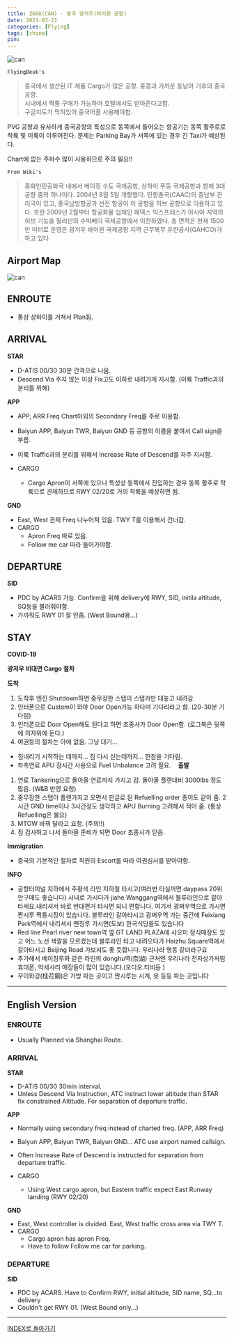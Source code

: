 ```yaml
---
title: ZGGG(CAN) - 중국 광저우(바이윈 공항)
date: 2021-03-21
categories: [Flying]
tags: [china]
pin:
---
```


![can](/img/flying/airport/can.jpg)


`FlyingDeuk's`
> 중국에서 생산된 IT 제품 Cargo가 많은 공항. 홍콩과 가까운 동남아 기후의 중국공항. <br>
시내에서 짝퉁 구매가 가능하며 호텔에서도 받아준다고함. <br>
구글지도가 막혀있어 중국어플 사용해야함. <br>

PVG 공항과 유사하게 중국공항의 특성으로 동쪽에서 들어오는 항공기는 동쪽 활주로로 착륙 및 이륙이 이루어진다. 문제는 Parking Bay가 서쪽에 있는 경우 긴 Taxi가 예상된다.  <br>

Chart에 없는 주파수 많이 사용하므로 주의 필요!!


`From Wiki's`
>중화인민공화국 내에서 베이징 수도 국제공항, 상하이 푸둥 국제공항과 함께 3대 공항 중의 하나이다. 2004년 8월 5일 개항했다. 민항총국(CAAC)의 중남부 관리국이 있고, 중국남방항공과 선전 항공이 이 공항을 허브 공항으로 이용하고 있다. 또한 2009년 2월부터 항공화물 업체인 페덱스 익스프레스가 아시아 지역의 허브 기능을 필리핀의 수빅베이 국제공항에서 이전하였다. 총 면적은 현재 1500만 미터로 운영은 광저우 바이윈 국제공항 지역 근무복무 유한공사(GAHCO)가 하고 있다.


## Airport Map
![can](/img/flying/airport/can_ap.jpg)


## ENROUTE
- 통상 상하이를 거쳐서 Plan됨.

## ARRIVAL
**STAR**
- D-ATIS 00/30 30분 간격으로 나옴.
- Descend Via 주지 않는 이상 Fix고도 이하로 내려가게 지시함. (이륙 Traffic과의 분리를 위해)

**APP**
- APP, ARR Freq Chart이외의 Secondary Freq를 주로 이용함.
- Baiyun APP, Baiyun TWR, Baiyun GND 등 공항의 이름을 붙여서 Call sign을 부름.
- 이륙 Traffic과의 분리를 위해서 Increase Rate of Descend를 자주 지시함.

- CARGO
  - Cargo Apron이 서쪽에 있으나 특성상 동쪽에서 진입하는 경우 동쪽 활주로 착륙으로 관제하므로 RWY 02/20로 거의 착륙을 예상하면 됨.

**GND**
- East, West 관제 Freq 나누어져 있음. TWY T를 이용해서 건너감.
- CARGO
  - Apron Freq 따로 있음.
  - Follow me car 따라 들어가야함.

## DEPARTURE
**SID**
- PDC by ACARS 가능. Confirm을 위해 delivery에 RWY, SID, initila altitude, SQ등을 불러줘야함.
- 가까워도 RWY 01 잘 안줌. (West Bound용...)


## STAY
**COVID-19**

**광저우 비대면 Cargo 절차**

**도착**
1. 도착후 엔진 Shutdown하면 중무장한 스텝이 스탭카만 대놓고 내려감. 
2. 인터폰으로 Custom이 와야 Door Open가능 하다며 기다리라고 함. (20-30분 기다림)
3. 인터폰으로 Door Open해도 된다고 하면 조종사가 Door Open함. (로그북은 뒷쪽에 의자위에 둔다.)
4. 여권등의 절차는 아에 없음. 그냥 대기...

* 짐내리기 시작하는 데까지... 짐 다시 싣는데까지... 한참을 기다림. 
* 좌측연료 APU 장시간 사용으로 Fuel Unbalance 고려 필요. 
 
**출발**
1. 연료 Tankering으로 돌아올 연료까지 가지고 감. 돌아올 플랜대비 3000lbs 정도 많음. (W&B 반영 요청)
2. 중무장한 스탭이 플랜가지고 오면서 한글로 된 Refuelling order 종이도 같이 줌. 2시간 GND time이나 3시간정도 생각하고 APU Burning 고려해서 적어 줌. (통상 Refuelling은 불요)<br>
3. MTOW 바꿔 달라고 요청. (주의!!)
4. 짐 검사하고 나서 돌아올 준비가 되면 Door 조종사가 닫음. 


**Immigration**
- 중국의 기본적인 절차로 직원의 Escort를 따라 여권심사를 받아야함.

**INFO**
- 공항터미널 지하에서 주황색 라인 지하철 타시고(여러번 타실꺼면 daypass 20위안구매도 좋습니다)
시내로 가시다가 jiahe Wanggang역에서 블루라인으로 갈아타세요.내리셔서 바로 반대편거 타시면 되니 편합니다. 여기서 광쩌우역으로 가시면 짠시루 짝퉁시장이 있습니다. 블루라인 갈아타시고 광쩌우역 가는 중간에
Feixiang Park역에서 내리셔서 옌징루 가시면(도보) 한국식당들도 있습니다
- Red line Pearl river new town역 옆 GT LAND PLAZA에 사오미 정식매장도 있고 어느 노선 색깔을 모르겠는데 블루라인 타고 내려오다가 Haizhu Square역에서 갈아타시고 Beijing Road 가보셔도 좋 듯합니다. 우리나라 명동 같더라구요
- 추가해서 베이징루와 같은 라인의 donghu역(奈湖) 근처엔 우리나라 전자상가처럼 휴대폰, 악세사리 매장들이 많이 있습니다.(오디오.티비등 )
- 꾸이화강(桂花鋼)은 가방 파는 곳이고 짠시루는 시계, 옷 등등 파는 곳입니다

-------------

## English Version

### ENROUTE
- Usually Planned via Shanghai Route.

### ARRIVAL
**STAR**
- D-ATIS 00/30 30min interval.
- Unless Descend Via Instruction, ATC instruct lower altitude than STAR fix constrained Altitude. For separation of departure traffic.

**APP**
- Normally using secondary freq instead of charted freq. (APP, ARR Freq)
- Baiyun APP, Baiyun TWR, Baiyun GND... ATC use airport named callsign.
- Often Increase Rate of Descend is instructed for separation from departure traffic.

- CARGO
  - Using West cargo apron, but Eastern traffic expect East Runway landing (RWY 02/20)

**GND**
- East, West controller is divided. East, West traffic cross area via TWY T.
- CARGO
  - Cargo apron has apron Freq.
  - Have to follow Follow me car for parking.

### DEPARTURE
**SID**
- PDC by ACARS. Have to Confirm RWY, initial altitude, SID name, SQ...to delivery
- Couldn't get RWY 01. (West Bound only...)

----

[INDEX로 돌아가기](/posts/KoreaJapanChina/)
